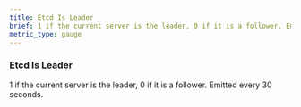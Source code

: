 ```yaml
---
title: Etcd Is Leader
brief: 1 if the current server is the leader, 0 if it is a follower. Emitted every 30 seconds.
metric_type: gauge
---
```


### Etcd Is Leader

1 if the current server is the leader, 0 if it is a follower. Emitted every 30 seconds.
